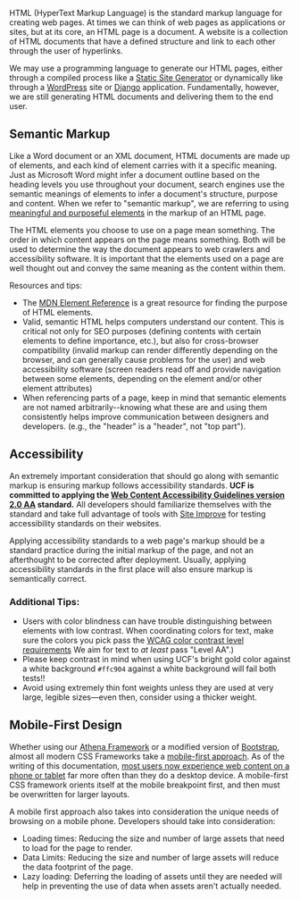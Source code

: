 HTML (HyperText Markup Language) is the standard markup language for creating web pages. At times we can think of web pages as applications or sites, but at its core, an HTML page is a document. A website is a collection of HTML documents that have a defined structure and link to each other through the user of hyperlinks.

We may use a programming language to generate our HTML pages, either through a compiled process like a [Static Site Generator](https://en.wikipedia.org/wiki/Static_site_generator) or dynamically like through a [WordPress](https://wordpress.org/) site or [Django](https://www.djangoproject.com/) application. Fundamentally, however, we are still generating HTML documents and delivering them to the end user.

## Semantic Markup

Like a Word document or an XML document, HTML documents are made up of elements, and each kind of element carries with it a specific meaning. Just as Microsoft Word might infer a document outline based on the heading levels you use throughout your document, search engines use the semantic meanings of elements to infer a document's structure, purpose and content. When we refer to "semantic markup", we are referring to using [meaningful and purposeful elements](https://developer.mozilla.org/en-US/docs/Glossary/Semantics#semantics_in_html) in the markup of an HTML page.

The HTML elements you choose to use on a page mean something. The order in which content appears on the page means something. Both will be used to determine the way the document appears to web crawlers and accessibility software. It is important that the elements used on a page are well thought out and convey the same meaning as the content within them.

Resources and tips:
- The [MDN Element Reference](https://developer.mozilla.org/en-US/docs/Web/HTML/Element) is a great resource for finding the purpose of HTML elements.
- Valid, semantic HTML helps computers understand our content. This is critical not only for SEO purposes (defining contents with certain elements to define importance, etc.), but also for cross-browser compatibility (invalid markup can render differently depending on the browser, and can generally cause problems for the user) and web accessibility software (screen readers read off and provide navigation between some elements, depending on the element and/or other element attributes)
- When referencing parts of a page, keep in mind that semantic elements are not named arbitrarily--knowing what these are and using them consistently helps improve communication between designers and developers. (e.g., the "header" is a "header", not "top part").

## Accessibility

An extremely important consideration that should go along with semantic markup is ensuring markup follows accessibility standards. **UCF is committed to applying the [Web Content Accessibility Guidelines version 2.0 AA](https://www.w3.org/WAI/standards-guidelines/wcag/) standard.** All developers should familiarize themselves with the standard and take full advantage of tools with [Site Improve](https://www.siteimprove.com/) for testing accessibility standards on their websites.

Applying accessibility standards to a web page's markup should be a standard practice during the initial markup of the page, and not an afterthought to be corrected after deployment. Usually, applying accessibility standards in the first place will also ensure markup is semantically correct.

### Additional Tips:

- Users with color blindness can have trouble distinguishing between elements with low contrast. When coordinating colors for text, make sure the colors you pick pass the [WCAG color contrast level requirements](http://webaim.org/resources/contrastchecker/) We aim for text to *at least* pass "Level AA".)
- Please keep contrast in mind when using UCF's bright gold color against a white background `#ffc904` against a white background will fail both tests!!
- Avoid using extremely thin font weights unless they are used at very large, legible sizes—even then, consider using a thicker weight.

## Mobile-First Design

Whether using our [Athena Framework](https://ucf.github.io/Athena-Framework/) or a modified version of [Bootstrap](https://getbootstrap.com/), almost all modern CSS Frameworks take a [mobile-first approach](https://www.interaction-design.org/literature/topics/mobile-first#what_is_mobile_first?-0). As of the writing of this documentation, [most users now experience web content on a phone or tablet](https://research.com/software/mobile-vs-desktop-usage) far more often than they do a desktop device. A mobile-first CSS framework orients itself at the mobile breakpoint first, and then must be overwritten for larger layouts.

A mobile first approach also takes into consideration the unique needs of browsing on a mobile phone. Developers should take into consideration:

- Loading times: Reducing the size and number of large assets that need to load for the page to render.
- Data Limits: Reducing the size and number of large assets will reduce the data footprint of the page.
- Lazy loading: Deferring the loading of assets until they are needed will help in preventing the use of data when assets aren't actually needed.



